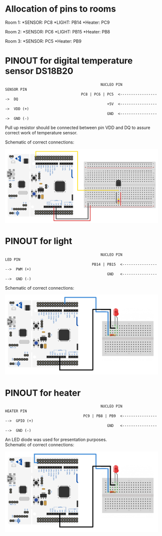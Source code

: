 # Allocation of pins to rooms

Room 1:
*SENSOR: PC8
*LIGHT: PB14
*Heater: PC9

Room 2:
*SENSOR: PC6
*LIGHT: PB15
*Heater: PB8

Room 3:
*SENSOR: PC5
*Heater: PB9

# PINOUT for digital temperature sensor DS18B20
                                                NUCLEO PIN                SENSOR PIN
                                       PC8 | PC6 | PC5  <------------------>  DQ
                                                   +5V  <------------------>  VDD (+)
                                                   GND  <------------------>  GND (-)
Pull up resistor should be connected between pin VDD and DQ to assure correct work of temperature sensor.

Schematic of correct connections:

![NucleoSensor](assets/NucleoSensor.jpg)

# PINOUT for light
                                                NUCLEO PIN                LED PIN
                                            PB14 | PB15  <------------------>  PWM (+)
                                                   GND   <------------------>  GND (-)
Schematic of correct connections:

![NucleoLight](assets/NucleoLight.jpg)

# PINOUT for heater
                                                NUCLEO PIN                HEATER PIN
                                        PC9 | PB8 | PB9  <------------------>  GPIO (+)
                                                   GND   <------------------>  GND (-)
An LED diode was used for presentation purposes.               
Schematic of correct connections:

![NucleoHeater](assets/NucleoHeater.jpg)

             
        
